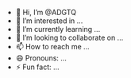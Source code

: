 - 👋 Hi, I’m @ADGTQ
- 👀 I’m interested in ...
- 🌱 I’m currently learning ...
- 💞️ I’m looking to collaborate on ...
- 📫 How to reach me ...
- 😄 Pronouns: ...
- ⚡ Fun fact: ...

<!---
ADGTQ/ADGTQ is a ✨ special ✨ repository because its `README.md` (this file) appears on your GitHub profile.
You can click the Preview link to take a look at your changes.
--->
